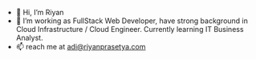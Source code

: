 - 👋 Hi, I’m Riyan 
- 👀 I’m working as FullStack Web Developer, have strong background in Cloud Infrastructure / Cloud Engineer. Currently learning IT Business Analyst.
- 📫 reach me at adi@riyanprasetya.com
<!---
- 🌐 or, visit me on www.riyanprasetya.com
its-riyan/its-riyan is a ✨ special ✨ repository because its `README.md` (this file) appears on your GitHub profile.
You can click the Preview link to take a look at your changes.
--->
